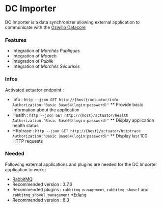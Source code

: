 # DC Importer

DC Importer is a data synchronizer allowing external application to communicate with the [Ozwillo Datacore](https://github.com/ozwillo/ozwillo-datacore)

### Features

* Integration of _Marchés Publiques_
* Integration of _Maarch_
* Integration of _Publik_
* Integration of _Marchés Sécurisés_

### Infos

Activated actuator endpoint : 
* Info : `http --json GET http://{host}/actuator/info Authorization:"Basic Base64(login:password)"`
** Provide basic information about the application
* Health : `http --json GET http://{host}/actuator/health Authorization:"Basic Base64(login:password)"`
** Display application health status
* Httptrace : `http --json GET http://{host}/actuator/httptrace Authorization:"Basic Base64(login:password)"`
** Display last 100 HTTP requests

### Needed

Following external applications and plugins are needed for the DC Importer application to work : 
*  [RabbitMQ](http://www.rabbitmq.com/)
 * Recommended version : 3.7.6
 * Recommended plugins : `rabbitmq_management`, `rabbitmq_shovel` and `rabbitmq_shovel_management`
*[Erlang](http://www.erlang.org/downloads)
 * Recommended version : 8.3 
